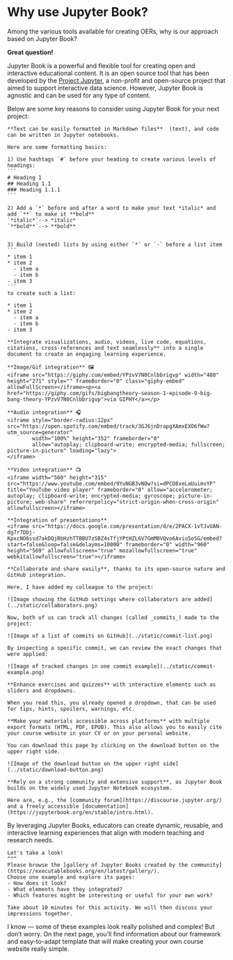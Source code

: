 # Why use Jupyter Book?

Among the various tools available for creating OERs, why is our approach based on Jupyter Book?

**Great question!**

Jupyter Book is a powerful and flexible tool for creating open and interactive educational content. It is an open source tool that has been developed by the [Project Jupyter](https://jupyter.org/about), a non-profit and open-source project that aimed to support interactive data science. However, Jupyter Book is agnostic and can be used for any type of content. 

Below are some key reasons to consider using Jupyter Book for your next project:

````{dropdown} 1. Easy formatting
**Text can be easily formatted in Markdown files**  (text), and code can be written in Jupyter notebooks.

Here are some formatting basics:

1) Use hashtags `#` before your heading to create various levels of headings:
```
# Heading 1
## Heading 1.1
### Heading 1.1.1
```

2) Add a `*` before and after a word to make your text *italic* and add `**` to make it **bold**  
`*italic*`--> *italic*  
`**bold**`--> **bold**  


3) Build (nested) lists by using either `*` or `-` before a list item
```
* item 1
* item 2
  - item a
  - item b  
- item 3
```
to create such a list:

* item 1
* item 2
  - item a
  - item b  
- item 3
````


````{dropdown} 2. Multimedia integration
**Integrate visualizations, audio, videos, live code, equations, citations, cross-references and text seamlessly** into a single document to create an engaging learning experience.

**Image/Gif integration** 🖼️
<iframe src="https://giphy.com/embed/YPzvV7N0Cnlbbrigvp" width="480" height="271" style="" frameBorder="0" class="giphy-embed" allowFullScreen></iframe><p><a href="https://giphy.com/gifs/bigbangtheory-season-1-episode-9-big-bang-theory-YPzvV7N0Cnlbbrigvp">via GIPHY</a></p>

**Audio integration** 🎧  
<iframe style="border-radius:12px" src="https://open.spotify.com/embed/track/3GJ6jnDrapgXAmxEXO6fWw?utm_source=generator" 
        width="100%" height="352" frameborder="0" 
        allow="autoplay; clipboard-write; encrypted-media; fullscreen; picture-in-picture" loading="lazy">
</iframe>

**Video integration** 📺  
<iframe width="560" height="315" src="https://www.youtube.com/embed/9YuNGB3vNOw?si=dPCD8xeLaUuimvYP" title="YouTube video player" frameborder="0" allow="accelerometer; autoplay; clipboard-write; encrypted-media; gyroscope; picture-in-picture; web-share" referrerpolicy="strict-origin-when-cross-origin" allowfullscreen></iframe>

**Integration of presentations** 
<iframe src="https://docs.google.com/presentation/d/e/2PACX-1vTJvUAN-dg7r7Dbj-KpxcNO6ssd7akDQjBbHzhTTBBU7zSBZ4sTfjYPtHZL6V7GmM0VQvo6Aviu5oSG/embed?start=false&loop=false&delayms=10000" frameborder="0" width="960" height="569" allowfullscreen="true" mozallowfullscreen="true" webkitallowfullscreen="true"></iframe>
````

```{dropdown} 3. Collaboration and sharing
**Collaborate and share easily**, thanks to its open-source nature and GitHub integration.

Here, I have added my colleague to the project:

![Image showing the GitHub settings where collaborators are added](../static/collaborators.png)

Now, both of us can track all changes (called _commits_) made to the project:

![Image of a list of commits on GitHub](../static/commit-list.png)

By inspecting a specific commit, we can review the exact changes that were applied:

![Image of tracked changes in one commit example](../static/commit-example.png)
```

```{dropdown} 4. Interactive elements
**Enhance exercises and quizzes** with interactive elements such as sliders and dropdowns.

When you read this, you already opened a dropdown, that can be used for tips, hints, spoilers, warnings, etc.
```

```{dropdown} 5. Accessibility
**Make your materials accessible across platforms** with multiple export formats (HTML, PDF, EPUB). This also allows you to easily cite your course website in your CV or on your personal website.

You can download this page by clicking on the download button on the upper right side. 
 
![Image of the download button on the upper right side](../static/download-button.png)
```

```{dropdown} 5. Strong community and support
**Rely on a strong community and extensive support**, as Jupyter Book builds on the widely used Jupyter Notebook ecosystem.

Here are, e.g., the [community forum](https://discourse.jupyter.org/) and a freely accessible [documentation](https://jupyterbook.org/en/stable/intro.html). 
```

By leveraging Jupyter Books, educators can create dynamic, reusable, and interactive learning experiences that align with modern teaching and research needs.


````{card} 
Let's take a look!
^^^
Please browse the [gallery of Jupyter Books created by the community](https://executablebooks.org/en/latest/gallery/).
Choose one example and explore its pages:
- How does it look?
- What elements have they integrated?
- Which features might be interesting or useful for your own work?

Take about 10 minutes for this activity. We will then discuss your impressions together. 
````

I know — some of these examples look really polished and complex! But don’t worry. On the next page, you’ll find information about our framework and easy-to-adapt template that will make creating your own course website really simple.
